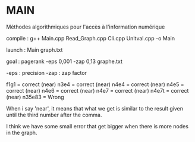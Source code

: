 # MAIN
Méthodes algorithmiques pour l'accès à l'information numérique

compile : g++ Main.cpp Read_Graph.cpp Cli.cpp Unitval.cpp -o Main

launch : Main graph.txt

goal : pagerank -eps 0,001 -zap 0,13 graphe.txt

-eps : precision
-zap : zap factor

f1g1 = correct (near)
n3e4 = correct (near)
n4e4 = correct (near)
n4e5 = correct (near)
n4e6 = correct (near)
n4e7 = correct (near)
n4e7t = correct (near)
n35e83 = Wrong

When i say 'near', it means that what we get is similar to the result given until the third number after the comma.

I think we have some small error that get bigger when there is more nodes in the graph.
